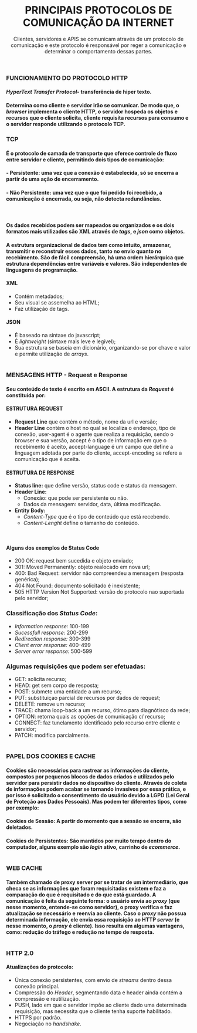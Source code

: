 <h1 align="center"><strong>PRINCIPAIS PROTOCOLOS DE COMUNICAÇÃO DA INTERNET</strong></h1>


<p align="center">Clientes, servidores e APIS se comunicam através de um protocolo de comunicação e este protocolo é responsável por reger a comunicação e determinar o comportamento dessas partes.</p>

<br>

###  __FUNCIONAMENTO DO PROTOCOLO HTTP__
#### _HyperText Transfer Protocol_- transferência de hiper texto.
#### Determina como cliente e servidor irão se comunicar. De modo que, o _browser_ implementa o cliente HTTP, o servidor hospeda os objetos e recursos que o cliente solicita, cliente requisita recursos para consumo e o servidor responde utilizando o protocolo TCP.


### __TCP__

#### É o protocolo de camada de transporte que oferece controle de fluxo entre servidor e cliente, permitindo dois tipos de comunicação:
#### - Persistente: uma vez que a conexão é estabelecida, só se encerra a partir de uma ação de encerramento.
#### - Não Persistente:  uma vez que o que foi pedido foi recebido, a comunicação é encerrada, ou seja, não detecta redundâncias.


<br>

#### Os dados recebidos podem ser mapeados ou organizados e os dois formatos mais utilizados são XML através de _tags_, e _json_ como objetos.
#### A estrutura organizacional de dados tem como intuito, armazenar, transmitir e reconstruir esses dados, tanto no envio quanto no recebimento. São de fácil compreensão, há uma ordem hierárquica que estrutura dependências entre variáveis e valores. São independentes de linguagens de programação.
#### __XML__
- Contém metadados;
- Seu visual se assemelha ao HTML;
- Faz utilização de tags.
#### __JSON__
- É baseado na sintaxe do javascript;
- É _lightweight_ (sintaxe mais leve e legível);
- Sua estrutura se baseia em dicionário, organizando-se por chave e valor e permite utilização de _arrays_.

#

### __MENSAGENS HTTP - Request e Response__
#### Seu conteúdo de texto é escrito em ASCII. A estrutura da _Request_ é constituída por:
#### __ESTRUTURA REQUEST__
- __Request Line__ que contém o método, nome da url e versão;
- __Header Line__ contém o host no qual se localiza o endereço, tipo de conexão, user-agent é o agente que realiza a requisição, sendo o browser e sua versão, accept é o tipo de informação em que o recebimento é aceito, accept-language é um campo que define a linguagem adotada por parte do cliente, accept-encoding se refere a comunicação que é aceita.

#### __ESTRUTURA DE RESPONSE__
- __Status line:__ que define versão, status code e status da mensagem.
- __Header Line:__
  - Conexão: que pode ser persistente ou não.
  - Dados da mensagem: servidor, data, última modificação.
- __Entity Body:__
  - _Content-Type_ que é o tipo de conteúdo que está recebendo.
  - _Content-Lenght_ define o tamanho do conteúdo.

<br>

#### __Alguns dos exemplos de Status Code__
- 200 OK: request bem sucedida e objeto enviado;
- 301: Moved Permanently: objeto realocado em nova url;
- 400: Bad Request: servidor não compreendeu a mensagem (resposta genérica);
- 404 Not Found: documento solicitado é inexistente;
- 505 HTTP Version Not Supported: versão do protocolo nao suportada pelo servidor;

### __Classificação dos _Status Code_:__
- _Information response:_ 100-199
- _Sucessfull response:_ 200-299
- _Redirection response:_ 300-399
- _Client error response:_ 400-499
- _Server error response:_ 500-599


### __Algumas requisições que podem ser efetuadas:__

- GET: solicita recurso;
- HEAD: get sem corpo de resposta;
- POST: submete uma entidade a um recurso;
- PUT: substituiçao parcial de recursos por dados de request;
- DELETE: remove um recurso;
- TRACE: chama loop-back a um recurso, ótimo para diagnótisco da rede;
- OPTION: retorna quais as opções de comunicação c/ recurso;
- CONNECT: faz tunelamento identificado pelo recurso entre cliente e servidor;
- PATCH: modifica parcialmente.

#

### __PAPEL DOS COOKIES E CACHE__

#### Cookies são necessários para rastrear as informações do cliente, compostos por pequenos blocos de dados criados e utilizados pelo servidor para persistir dados no dispositivo do cliente. Através de coleta de informações podem acabar se tornando invasivos por essa prática, e por isso é solicitado o consentimento do usuário devido a LGPD (Lei Geral de Proteção aos Dados Pessoais). Mas podem ter diferentes tipos, como por exemplo:

#### __Cookies de Sessão:__ A partir do momento que a sessão se encerra, são deletados.

#### __Cookies de Persistentes:__ São mantidos por muito tempo dentro do computador, alguns exemplo são _login_ ativo, carrinho de _ecommerce_.

#

### __WEB CACHE__
#### Também chamado de __proxy server__ por se tratar de um intermediário, que checa se as informações que foram requisitadas existem e faz a comparação do que é requisitado e do que está guardado. A comunicação é feita da seguinte forma: o usuário envia ao _proxy_ (que nesse momento, entende-se como servidor), o proxy verifica e faz atualização se necessário e reenvia ao cliente. Caso o _proxy_ não possua determinada informação, ele envia essa requisição ao HTTP _server_ (e nesse momento, o _proxy_ é cliente). Isso resulta em algumas vantagens, como: redução do tráfego e redução no tempo de resposta.

#

### __HTTP 2.0__
#### Atualizações do protocolo:

- Única conexão persistentes, com envio de _streams_ dentro dessa conexão principal.
- Compressão do _Header_, segmentando data e header ainda contém a compressão e reutilização.
- PUSH, lado em que o servidor impõe ao cliente dado uma determinada requisição, mas necessita que o cliente tenha suporte habilitado.
- HTTPS por padrão.
- Negociação no _handshake_.


